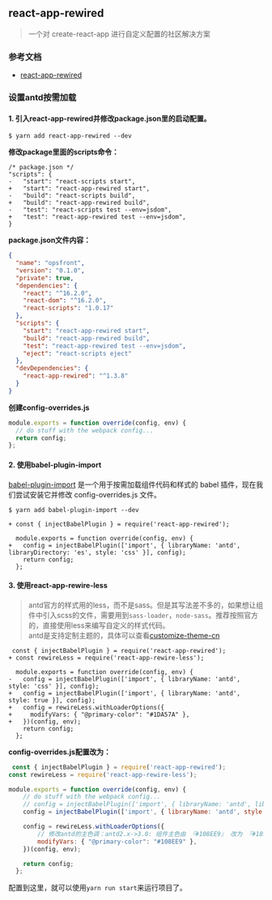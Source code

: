 ## react-app-rewired
> 一个对 create-react-app 进行自定义配置的社区解决方案


### 参考文档
- [react-app-rewired](https://github.com/timarney/react-app-rewired)

### 设置antd按需加载

#### 1. 引入react-app-rewired并修改package.json里的启动配置。

```shell
$ yarn add react-app-rewired --dev
```

**修改package里面的scripts命令：**

```git
/* package.json */
"scripts": {
-   "start": "react-scripts start",
+   "start": "react-app-rewired start",
-   "build": "react-scripts build",
+   "build": "react-app-rewired build",
-   "test": "react-scripts test --env=jsdom",
+   "test": "react-app-rewired test --env=jsdom",
}
```

**package.json文件内容：**

```json
{
  "name": "opsfront",
  "version": "0.1.0",
  "private": true,
  "dependencies": {
    "react": "^16.2.0",
    "react-dom": "^16.2.0",
    "react-scripts": "1.0.17"
  },
  "scripts": {
    "start": "react-app-rewired start",
    "build": "react-app-rewired build",
    "test": "react-app-rewired test --env=jsdom",
    "eject": "react-scripts eject"
  },
  "devDependencies": {
    "react-app-rewired": "^1.3.8"
  }
}
```

**创建config-overrides.js**

```js
module.exports = function override(config, env) {
  // do stuff with the webpack config...
  return config;
};
```

#### 2. 使用babel-plugin-import

[babel-plugin-import](https://github.com/ant-design/babel-plugin-import) 是一个用于按需加载组件代码和样式的 babel 插件，现在我们尝试安装它并修改 config-overrides.js 文件。

```
$ yarn add babel-plugin-import --dev
```

```git
+ const { injectBabelPlugin } = require('react-app-rewired');

  module.exports = function override(config, env) {
+   config = injectBabelPlugin(['import', { libraryName: 'antd', libraryDirectory: 'es', style: 'css' }], config);
    return config;
  };
```

#### 3. 使用react-app-rewire-less
> antd官方的样式用的less，而不是sass。但是其写法差不多的，如果想让组件中引入scss的文件，需要用到`sass-loader`，`node-sass`。推荐按照官方的，直接使用less来编写自定义的样式代码。  
antd是支持定制主题的，具体可以查看[customize-theme-cn](https://ant.design/docs/react/customize-theme-cn)

```git
 const { injectBabelPlugin } = require('react-app-rewired');
+ const rewireLess = require('react-app-rewire-less');

  module.exports = function override(config, env) {
-   config = injectBabelPlugin(['import', { libraryName: 'antd', style: 'css' }], config);
+   config = injectBabelPlugin(['import', { libraryName: 'antd', style: true }], config);
+   config = rewireLess.withLoaderOptions({
+     modifyVars: { "@primary-color": "#1DA57A" },
+   })(config, env);
    return config;
  };
```

**config-overrides.js配置改为：**

```js
 const { injectBabelPlugin } = require('react-app-rewired');
const rewireLess = require('react-app-rewire-less');

module.exports = function override(config, env) {
    // do stuff with the webpack config...
    // config = injectBabelPlugin(['import', { libraryName: 'antd', libraryDirectory: 'es', style: true }], config);
    config = injectBabelPlugin(['import', { libraryName: 'antd', style: true }], config);

    config = rewireLess.withLoaderOptions({
        // 修改antd的主色调：antd2.x->3.0: 组件主色由 『#108EE9』 改为 『#1890FF』
        modifyVars: { "@primary-color": "#108EE9" },
    })(config, env);

    return config;
  };
``` 

配置到这里，就可以使用`yarn run start`来运行项目了。



